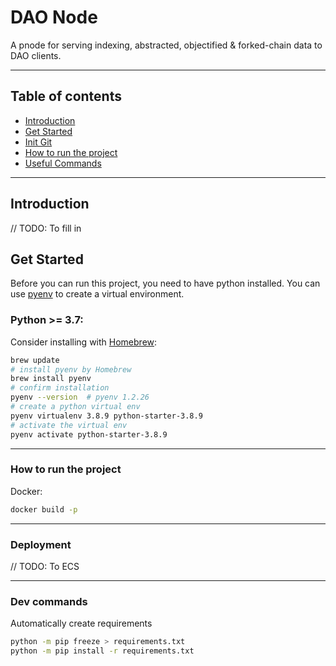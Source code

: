 # DAO Node

A pnode for serving indexing, abstracted, objectified & forked-chain data to DAO clients.

----
## Table of contents
- [Introduction]()
- [Get Started](#getstarted)
- [Init Git](#git)
- [How to run the project](#run)
- [Useful Commands](#commands)

----
## Introduction <a name="introduction"></a>
// TODO: To fill in

## Get Started <a name="getstarted"></a>

Before you can run this project, you need to have python installed.
You can use [pyenv](https://github.com/pyenv/pyenv) to create a virtual environment.

### Python >= 3.7:
Consider installing with [Homebrew](https://docs.brew.sh/):
```bash
brew update
# install pyenv by Homebrew
brew install pyenv
# confirm installation
pyenv --version  # pyenv 1.2.26
# create a python virtual env
pyenv virtualenv 3.8.9 python-starter-3.8.9
# activate the virtual env
pyenv activate python-starter-3.8.9
```

----
### How to run the project <a name="run"></a>
Docker:
```bash
docker build -p
```


----
### Deployment

// TODO: To ECS

----
### Dev commands  <a name="commands"></a>

Automatically create requirements
```bash
python -m pip freeze > requirements.txt
python -m pip install -r requirements.txt
```
